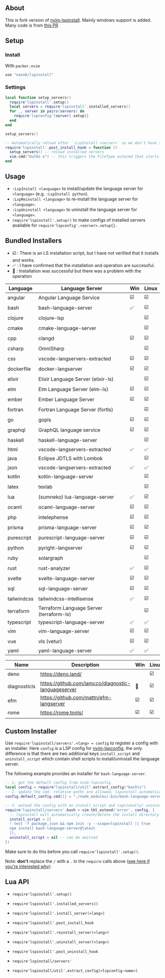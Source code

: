 ## About

This is fork version of [nvim-lspinstall](https://github.com/kabouzeid/nvim-lspinstall).
Mainly windows support is added.
Many code is from [this PR](https://github.com/kabouzeid/nvim-lspinstall/pull/96)

## Setup

### Install

With `packer.nvim`

```lua
use "nazo6/lspinstall"
```

### Settings

```lua
local function setup_servers()
  require'lspinstall'.setup()
  local servers = require'lspinstall'.installed_servers()
  for _, server in pairs(servers) do
    require'lspconfig'[server].setup{}
  end
end

setup_servers()

-- Automatically reload after `:LspInstall <server>` so we don't have to restart neovim
require'lspinstall'.post_install_hook = function ()
  setup_servers() -- reload installed servers
  vim.cmd("bufdo e") -- this triggers the FileType autocmd that starts the server
end
```

## Usage

- `:LspInstall <language>` to install/update the language server for `<language>` (e.g. `:LspInstall python`).
- `:LspReinstall <language>` to re-install the language server for `<language>`.
- `:LspUninstall <language>` to uninstall the language server for `<language>`.
- `require'lspinstall'.setup()` to make configs of installed servers available for `require'lspconfig'.<server>.setup{}`.

## Bundled Installers

- :ballot_box_with_check: : There is an LS installation script, but I have not verified that it installs and works.
- :white_check_mark: : I have confirmed that the installation and operation are successful.
- :checkered_flag: : Installation was successful but there was a problem with the operation

| Language    | Language Server                          | Win                     | Linux                   |
| ----------- | ---------------------------------------- | ----------------------- | ----------------------- |
| angular     | Angular Language Service                 | :ballot_box_with_check: | :ballot_box_with_check: |
| bash        | bash-language-server                     | :white_check_mark:      | :ballot_box_with_check: |
| clojure     | clojure-lsp                              |                         | :ballot_box_with_check: |
| cmake       | cmake-language-server                    |                         | :ballot_box_with_check: |
| cpp         | clangd                                   | :ballot_box_with_check: | :ballot_box_with_check: |
| csharp      | OmniSharp                                |                         | :ballot_box_with_check: |
| css         | vscode-langservers-extracted             | :ballot_box_with_check: | :ballot_box_with_check: |
| dockerfile  | docker-langserver                        | :ballot_box_with_check: | :ballot_box_with_check: |
| elixir      | Elixir Language Server (elixir-ls)       |                         | :ballot_box_with_check: |
| elm         | Elm Language Server (elm-ls)             | :ballot_box_with_check: | :ballot_box_with_check: |
| ember       | Ember Language Server                    | :ballot_box_with_check: | :ballot_box_with_check: |
| fortran     | Fortran Language Server (fortls)         |                         | :ballot_box_with_check: |
| go          | gopls                                    | :ballot_box_with_check: | :ballot_box_with_check: |
| graphql     | GraphQL language service                 | :ballot_box_with_check: | :ballot_box_with_check: |
| haskell     | haskell-language-server                  |                         | :ballot_box_with_check: |
| html        | vscode-langservers-extracted             | :white_check_mark:      | :white_check_mark:      |
| java        | Eclipse JDTLS with Lombok                |                         | :ballot_box_with_check: |
| json        | vscode-langservers-extracted             | :white_check_mark:      | :white_check_mark:      |
| kotlin      | kotlin-language-server                   |                         | :ballot_box_with_check: |
| latex       | texlab                                   |                         | :ballot_box_with_check: |
| lua         | (sumneko) lua-language-server            | :white_check_mark:      | :ballot_box_with_check: |
| ocaml       | ocaml-language-server                    | :ballot_box_with_check: | :ballot_box_with_check: |
| php         | intelephense                             | :ballot_box_with_check: | :ballot_box_with_check: |
| prisma      | prisma-language-server                   | :ballot_box_with_check: | :ballot_box_with_check: |
| purescript  | purescript-language-server               | :ballot_box_with_check: | :ballot_box_with_check: |
| python      | pyright-langserver                       | :ballot_box_with_check: | :ballot_box_with_check: |
| ruby        | solargraph                               |                         | :ballot_box_with_check: |
| rust        | rust-analyzer                            | :white_check_mark:      | :ballot_box_with_check: |
| svelte      | svelte-language-server                   | :ballot_box_with_check: | :ballot_box_with_check: |
| sql         | sql-language-server                      | :ballot_box_with_check: | :ballot_box_with_check: |
| tailwindcss | tailwindcss-intellisense                 | :white_check_mark:      | :ballot_box_with_check: |
| terraform   | Terraform Language Server (terraform-ls) |                         | :ballot_box_with_check: |
| typescript  | typescript-language-server               | :white_check_mark:      | :white_check_mark:      |
| vim         | vim-language-server                      | :ballot_box_with_check: | :ballot_box_with_check: |
| vue         | vls (vetur)                              | :ballot_box_with_check: | :ballot_box_with_check: |
| yaml        | yaml-language-server                     | :white_check_mark:      | :white_check_mark:      |

| Name         | Description                                         | Win                     | Linux                   |
| ------------ | --------------------------------------------------- | ----------------------- | ----------------------- |
| deno         | https://deno.land/                                  |                         | :ballot_box_with_check: |
| diagnosticls | https://github.com/iamcco/diagnostic-languageserver | :checkered_flag:        | :ballot_box_with_check: |
| efm          | https://github.com/mattn/efm-langserver             | :ballot_box_with_check: | :ballot_box_with_check: |
| rome         | https://rome.tools/                                 | :ballot_box_with_check: | :ballot_box_with_check: |

## Custom Installer

Use `require'lspinstall/servers'.<lang> = config` to register a config with an installer.
Here `config` is a LSP config for [nvim-lspconfig](https://github.com/neovim/nvim-lspconfig), the only difference is that there are two additional keys `install_script` and `uninstall_script` which contain shell scripts to install/uninstall the language server.

The following example provides an installer for `bash-language-server`.

```lua
-- 1. get the default config from nvim-lspconfig
local config = require"lspinstall/util".extract_config("bashls")
-- 2. update the cmd. relative paths are allowed, lspinstall automatically adjusts the cmd and cmd_cwd for us!
config.default_config.cmd[1] = "./node_modules/.bin/bash-language-server"

-- 3. extend the config with an install_script and (optionally) uninstall_script
require'lspinstall/servers'.bash = vim.tbl_extend('error', config, {
  -- lspinstall will automatically create/delete the install directory for every server
  install_script = [[
  ! test -f package.json && npm init -y --scope=lspinstall || true
  npm install bash-language-server@latest
  ]],
  uninstall_script = nil -- can be omitted
})
```

Make sure to do this before you call `require'lspinstall'.setup()`.

Note: **don't** replace the `/` with a `.` in the `require` calls above ([see here if you're interested why](https://github.com/kabouzeid/nvim-lspinstall/issues/14)).

## Lua API

- `require'lspinstall'.setup()`

- `require'lspinstall'.installed_servers()`

- `require'lspinstall'.install_server(<lang>)`
- `require'lspinstall'.post_install_hook`
- `require'lspinstall'.reinstall_server(<lang>)`

- `require'lspinstall'.uninstall_server(<lang>)`
- `require'lspinstall'.post_uninstall_hook`

- `require'lspinstall/servers'`

- `require'lspinstall/util'.extract_config(<lspconfig-name>)`
